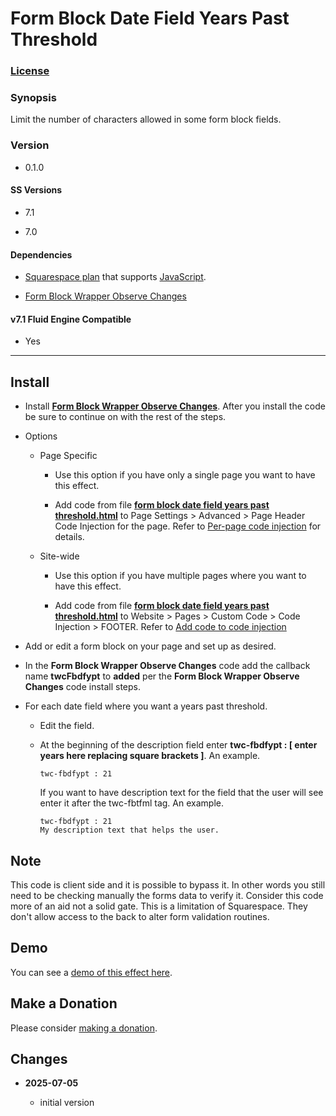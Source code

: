 # Form Block Date Field Years Past Threshold

### [License][1]

### Synopsis

Limit the number of characters allowed in some form block fields.

### Version

  * 0.1.0

#### SS Versions

  * 7.1
  
  * 7.0

#### Dependencies

  * [Squarespace plan][2] that supports [JavaScript][3].
  
  * [Form Block Wrapper Observe Changes][4]

#### v7.1 Fluid Engine Compatible

  * Yes

---

## Install

* Install **[Form Block Wrapper Observe Changes][5]**. After you install the
  code be sure to continue on with the rest of the steps.
  
* Options

  * Page Specific
  
    * Use this option if you have only a single page you want to have this
      effect.
      
    * Add code from file **[form block date field years past
      threshold.html][6]** to Page Settings > Advanced > Page Header Code
      Injection for the page. Refer to [Per-page code injection][7] for details.
      
  * Site-wide
  
    * Use this option if you have multiple pages where you want to have this
      effect.
      
    * Add code from file **[form block date field years past
      threshold.html][6]** to Website > Pages > Custom Code > Code Injection >
      FOOTER. Refer to [Add code to code injection][8]
      
* Add or edit a form block on your page and set up as desired.
  
* In the **Form Block Wrapper Observe Changes** code add the callback name
  **twcFbdfypt** to **added** per the **Form Block Wrapper Observe Changes**
  code install steps.
  
* For each date field where you want a years past threshold.
  
  * Edit the field.
    
  * At the beginning of the description field enter **twc-fbdfypt : [ enter
    years here replacing square brackets ]**. An example.
    
    ```text
    twc-fbdfypt : 21
    ```
    
    If you want to have description text for the field that the user will see
    enter it after the twc-fbtfml tag. An example.
    
    ```text
    twc-fbdfypt : 21
    My description text that helps the user.
    ```

## Note

This code is client side and it is possible to bypass it. In other words you
still need to be checking manually the forms data to verify it. Consider this
code more of an aid not a solid gate. This is a limitation of Squarespace. They
don't allow access to the back to alter form validation routines. 

## Demo

You can see a [demo of this effect here][9].

## Make a Donation

Please consider [making a donation][10].

## Changes

<!-- * **2025-04-09**

  * updated to work with Form Block Wrapper Observe Changes v0.4.0
  * remove dependency on jQuery
  * bumped version to 0.4.0
  -->
* **2025-07-05**

  * initial version

[1]: https://github.com/tomsWebConsulting/twcsl/blob/main/LICENSE.txt#L1
[2]: https://www.squarespace.com/pricing
[3]: https://en.wikipedia.org/wiki/JavaScript
[4]: https://github.com/tomsWebConsulting/twcsl/tree/main/Block/Form/Form%20Block%20Wrapper%20Observe%20Changes
[5]: https://github.com/tomsWebConsulting/twcsl/tree/main/Block/Form/Form%20Block%20Wrapper%20Observe%20Changes#form-block-wrapper-observe-changes
[6]: form%20block%20date%20field%20years%20past%20threshold.html#L1
[7]: https://support.squarespace.com/hc/en-us/articles/205815908-Using-code-injection#toc-per-page-code-injection
[8]: https://support.squarespace.com/hc/en-us/articles/205815908-Using-code-injection#toc-add-code-to-code-injection
[9]: https://toms-web-consulting-demos.squarespace.com/form-block-date-field-years-past-threshold?password=twcdemos
[10]: https://github.com/tomsWebConsulting/twcsl#make-a-donation
